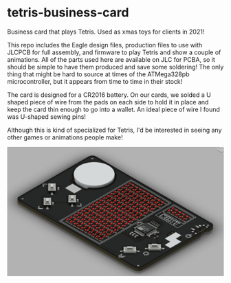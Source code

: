 # tetris-business-card
Business card that plays Tetris. Used as xmas toys for clients in 2021!

This repo includes the Eagle design files, production files to use with JLCPCB for full assembly, and firmware to play Tetris and show a couple of animations. All of the parts used here are available on JLC for PCBA, so it should be simple to have them produced and save some soldering! The only thing that might be hard to source at times of the ATMega328pb microcontroller, but it appears from time to time in their stock!

The card is designed for a CR2016 battery. On our cards, we solded a U shaped piece of wire from the pads on each side to hold it in place and keep the card thin enough to go into a wallet. An ideal piece of wire I found was U-shaped sewing pins!

Although this is kind of specialized for Tetris, I'd be interested in seeing any other games or animations people make!

![3D render](images/3d-render.png)
